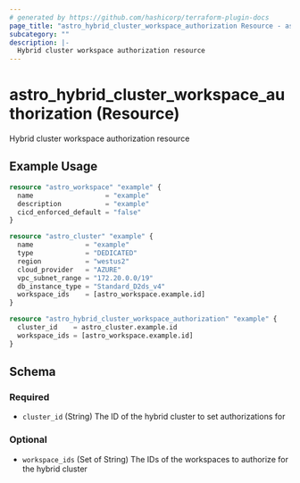 ```yaml
---
# generated by https://github.com/hashicorp/terraform-plugin-docs
page_title: "astro_hybrid_cluster_workspace_authorization Resource - astro"
subcategory: ""
description: |-
  Hybrid cluster workspace authorization resource
---
```


# astro_hybrid_cluster_workspace_authorization (Resource)

Hybrid cluster workspace authorization resource

## Example Usage

```terraform
resource "astro_workspace" "example" {
  name                  = "example"
  description           = "example"
  cicd_enforced_default = "false"
}

resource "astro_cluster" "example" {
  name             = "example"
  type             = "DEDICATED"
  region           = "westus2"
  cloud_provider   = "AZURE"
  vpc_subnet_range = "172.20.0.0/19"
  db_instance_type = "Standard_D2ds_v4"
  workspace_ids    = [astro_workspace.example.id]
}

resource "astro_hybrid_cluster_workspace_authorization" "example" {
  cluster_id    = astro_cluster.example.id
  workspace_ids = [astro_workspace.example.id]
}
```

<!-- schema generated by tfplugindocs -->
## Schema

### Required

- `cluster_id` (String) The ID of the hybrid cluster to set authorizations for

### Optional

- `workspace_ids` (Set of String) The IDs of the workspaces to authorize for the hybrid cluster
